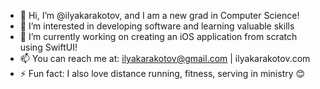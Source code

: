 - 👋 Hi, I’m @ilyakarakotov, and I am a new grad in Computer Science!
- 👀 I’m interested in developing software and learning valuable skills
- 🌱 I’m currently working on creating an iOS application from scratch using SwiftUI!
- 📫 You can reach me at: ilyakarakotov@gmail.com | ilyakarakotov.com
- ⚡ Fun fact: I also love distance running, fitness, serving in ministry 😊
